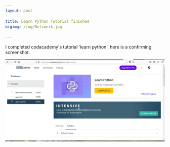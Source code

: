 ```yaml
---
layout: post

title: Learn Python Tutorial finished
bigimg: /img/Netzwerk.jpg

--- 
```

I completed codacademy's tutorial 'learn python'. here is a confirming screenshot.

![learnpythonfinish](/img/Codacademy_learnpython_completed.jpg)
